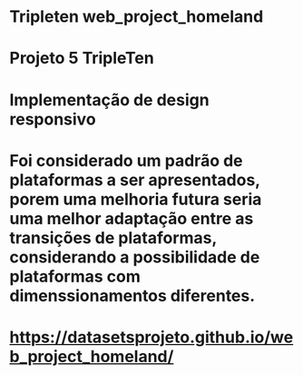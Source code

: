 # Tripleten web_project_homeland

# Projeto 5 TripleTen

# Implementação de design responsivo

# Foi considerado um padrão de plataformas a ser apresentados, porem uma melhoria futura seria uma melhor adaptação entre as transições de plataformas, considerando a possibilidade de plataformas com dimenssionamentos diferentes.

# https://datasetsprojeto.github.io/web_project_homeland/

